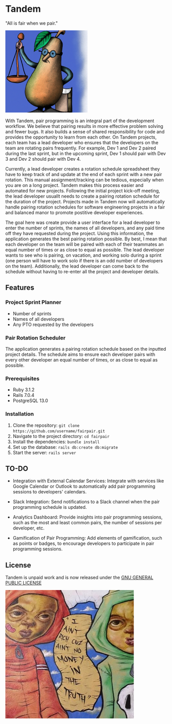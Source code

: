 # Tandem

"All is fair when we pair."


![The Honorable Judge Fair Pear](pear.png?raw=true "The Honorable Judge Fair Pear")

With Tandem, pair programming is an integral part of the development workflow. We believe that pairing results in more effective problem solving and fewer bugs. It also builds a sense of shared responsibility for code and provides the opportunity to learn from each other.
On Tandem projects, each team has a lead developer who ensures that the developers on the team are rotating pairs frequently. For example, Dev 1 and Dev 2 paired during the last sprint, but in the upcoming sprint, Dev 1 should pair with Dev 3 and Dev 2 should pair with Dev 4.

Currently, a lead developer creates a rotation schedule spreadsheet they have to keep track of and update at the end of each sprint with a new pair rotation. This manual assignment/tracking can be tedious, especially when you are on a long project.
Tandem makes this process easier and automated for new projects. Following the initial project kick-off meeting, the lead developer usuallt needs to create a pairing rotation schedule for the duration of the project. Projects made in Tandem now will automatically handle pairing rotation schedules for software engineering projects in a fair and balanced manor to promote postitive developer experiences.

The goal here was create provide a user interface for a lead developer to enter the number of sprints, the names of all developers, and any paid time off they have requested during the project. Using this information, the application generates the best pairing rotation possible. By best, I mean that each developer on the team will be paired with each of their teammates an equal number of times or as close to equal as possible. The lead developer wants to see who is pairing, on vacation, and working solo during a sprint (one person will have to work solo if there is an odd number of developers on the team). Additionally, the lead developer can come back to the schedule without having to re-enter all the project and developer details.


## Features

### Project Sprint Planner
- Number of sprints
- Names of all developers
- Any PTO requested by the developers

### Pair Rotation Scheduler
The application generates a pairing rotation schedule based on the inputted project details. The schedule aims to ensure each developer pairs with every other developer an equal number of times, or as close to equal as possible.

### Prerequisites
- Ruby 3.1.2
- Rails 7.0.4
- PostgreSQL 13.0

### Installation
1. Clone the repository: `git clone https://github.com/username/fairpair.git`
2. Navigate to the project directory: `cd fairpair`
3. Install the dependencies: `bundle install`
4. Set up the database: `rails db:create db:migrate`
5. Start the server: `rails server`

## TO-DO

- Integration with External Calendar Services: Integrate with services like Google Calendar or Outlook to automatically add pair programming sessions to developers' calendars.

- Slack Integration: Send notifications to a Slack channel when the pair programming schedule is updated.

- Analytics Dashboard: Provide insights into pair programming sessions, such as the most and least common pairs, the number of sessions per developer, etc.

- Gamification of Pair Programming: Add elements of gamification, such as points or badges, to encourage developers to participate in pair programming sessions.

## License 

Tandem is unpaid work and is now released under the [GNU GENERAL PUBLIC LICENSE](LICENSE)

![madeintandem](license.jpg?raw=true "madeintandem")

